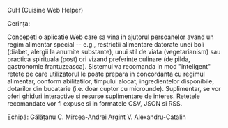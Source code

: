 CuH (Cuisine Web Helper)

Cerința:

Concepeti o aplicatie Web care sa vina in ajutorul persoanelor avand un regim alimentar special -- 
e.g., restrictii alimentare datorate unei boli (diabet, alergii la anumite substante), unui stil de 
viata (vegetarianism) sau practica spirituala (post) ori vizand preferinte culinare (de pilda, 
gastronomie frantuzeasca). Sistemul va recomanda in mod "inteligent" retete pe care utilizatorul le 
poate prepara in concordanta cu regimul alimentar, conform abilitatilor, timpului alocat, ingredientelor 
disponibile, dotarilor din bucatarie (i.e. doar cuptor cu microunde). Suplimentar, se vor oferi ghiduri 
interactive si resurse suplimentare de interes. Retetele recomandate vor fi expuse si in formatele CSV, JSON si RSS.

Echipă:
Gălățanu C. Mircea-Andrei
Argint V. Alexandru-Catalin

